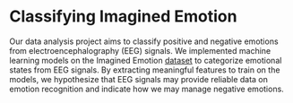 # Classifying Imagined Emotion
Our data analysis project aims to classify positive and negative emotions from electroencephalography (EEG) signals. We implemented machine learning models on the Imagined Emotion [dataset](https://headit.ucsd.edu/studies/3316f70e-35ff-11e3-a2a9-0050563f2612) to categorize emotional states from EEG signals. By extracting meaningful features to train on the models, we hypothesize that EEG signals may provide reliable data on emotion recognition and indicate how we may manage negative emotions.